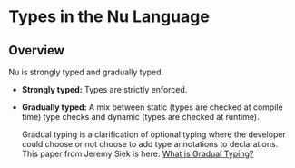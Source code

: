 # Types in the Nu Language

## Overview

Nu is strongly typed and gradually typed.

- **Strongly typed:** Types are strictly enforced.
- **Gradually typed:** A mix between static (types are checked at compile time) type checks and dynamic (types are checked at runtime).

  Gradual typing is a clarification of optional typing where the developer could choose or not choose to add type annotations to declarations. This paper from Jeremy Siek is here: [What is Gradual Typing?](https://jsiek.github.io/home/WhatIsGradualTyping.html)

